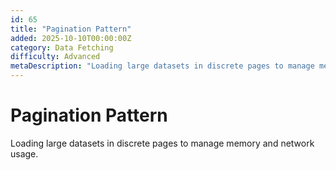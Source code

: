 ```yaml
---
id: 65
title: "Pagination Pattern"
added: 2025-10-10T00:00:00Z
category: Data Fetching
difficulty: Advanced
metaDescription: "Loading large datasets in discrete pages to manage memory and network usage."
---
```


# Pagination Pattern

Loading large datasets in discrete pages to manage memory and network usage.
